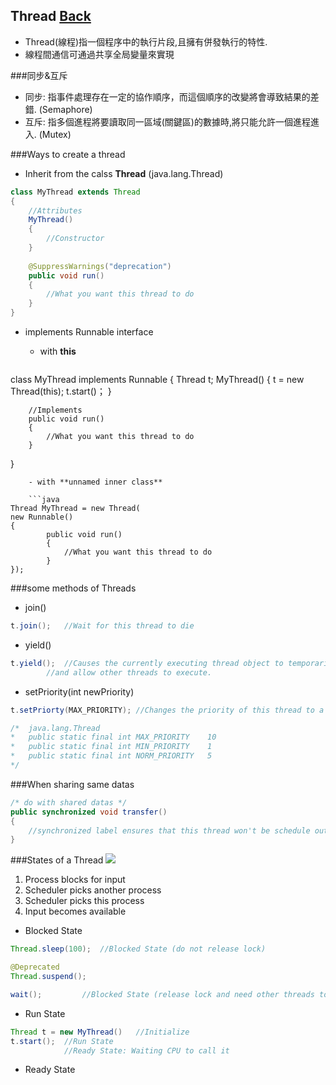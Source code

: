 ## Thread [Back](./../Java.md)
- Thread(線程)指一個程序中的執行片段,且擁有併發執行的特性.
- 線程間通信可通過共享全局變量來實現

###同步&互斥
- 同步: 指事件處理存在一定的協作順序，而這個順序的改變將會導致結果的差錯. (Semaphore)
- 互斥: 指多個進程將要讀取同一區域(關鍵區)的數據時,將只能允許一個進程進入. (Mutex)

###Ways to create a thread
- Inherit from the calss **Thread** (java.lang.Thread)

```Java
class MyThread extends Thread
{
	//Attributes
	MyThread()
	{
		//Constructor
	}
	
	@SuppressWarnings("deprecation")
	public void run()
	{
		//What you want this thread to do
	}
}
```
- implements Runnable interface
	- with **this**

	```java
class MyThread implements Runnable
{
		Thread t;
		MyThread()
		{
			t = new Thread(this);
			t.start()；
		}

		//Implements
		public void run() 
		{
			//What you want this thread to do
		}
}
```
	- with **unnamed inner class**

	```java
Thread MyThread = new Thread(
new Runnable()
{
		public void run()
		{
			//What you want this thread to do
		}
});
```

###some methods of Threads
- join()

```Java
t.join();	//Wait for this thread to die
```
- yield()

```java
t.yield();	//Causes the currently executing thread object to temporarily pause 
		//and allow other threads to execute.
```

- setPriority(int newPriority)

```java
t.setPriorty(MAX_PRIORITY);	//Changes the priority of this thread to a max one

/*	java.lang.Thread
*	public static final int	MAX_PRIORITY	10
*	public static final int	MIN_PRIORITY	1
*	public static final int	NORM_PRIORITY	5
*/
```

###When sharing same datas

```java
/* do with shared datas */
public synchronized void transfer()
{  
	//synchronized label ensures that this thread won't be schedule out when running this method.
}
``` 


###States of a Thread
<img src="./3state.gif">

1. Process blocks for input
2. Scheduler picks another process
3. Scheduler picks this process
4. Input becomes available

<empty>

- Blocked State

```Java
Thread.sleep(100);	//Blocked State (do not release lock)

@Deprecated
Thread.suspend();	

wait();			//Blocked State (release lock and need other threads to call notify() or notifyall())	
```
- Run State

```Java
Thread t = new MyThread()	//Initialize
t.start();	//Run State
			//Ready State: Waiting CPU to call it
```

- Ready State


